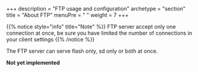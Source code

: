 +++
description = "FTP usage and configuration"
archetype = "section"
title = "About FTP"
menuPre = "<i class='fas fa-file-upload'></i> "
weight = 7
+++

{{% notice style="info" title="Note"  %}}
FTP server accept only one connection at once, be sure you have limited the number of connections in your client settings 
{{% /notice %}}

The FTP server can serve flash only, sd only or both at once.


**Not yet implemented**